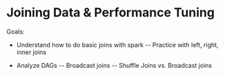 # Joining Data & Performance Tuning

Goals:
- Understand how to do basic joins with spark
-- Practice with left, right, inner joins

- Analyze DAGs
-- Broadcast joins
-- Shuffle Joins vs. Broadcast joins
